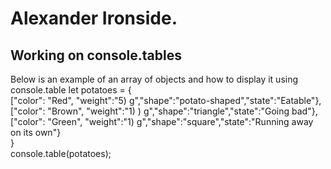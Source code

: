 # Alexander Ironside.
## Working on console.tables

Below is an example of an array of objects and how to display it using console.table
let potatoes = {                                                                                                                                                                    
 		  ["color": "Red", "weight":"5) g","shape":"potato-shaped","state":"Eatable"},                                                                                                       
		  ["color": "Brown", "weight":"1) ) g","shape":"triangle","state":"Going bad"},                                                                                                       
 			["color": "Green", "weight":"1) g","shape":"square","state":"Running away on its own"}                                                                                             
 }                                                                                                                                                                                   
 console.table(potatoes); 
